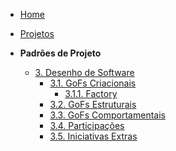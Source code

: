 <!-- docs/_sidebar.md -->

- [Home](/docs)
- [Projetos](/docs/Projetos/Projetos.md)

- **Padrões de Projeto**
  - [3. Desenho de Software](/docs/PadroesDeProjeto/3.PadroesDeProjeto.md)
    - [3.1. GoFs Criacionais](/PadroesDeProjeto/GoFsCriacionais/index.md)
      - [3.1.1. Factory](/PadroesDeProjeto/GoFsCriacionais/factory.md)
    - [3.2. GoFs Estruturais](/docs/PadroesDeProjeto/3.2.GoFsEstruturais.md)
    - [3.3. GoFs Comportamentais](/docs/PadroesDeProjeto/3.3.GoFsComportamentais.md)
    - [3.4. Participações](/docs/PadroesDeProjeto/3.4.ParticipacoesPadroes.md)
    - [3.5. Iniciativas Extras](/docs/PadroesDeProjeto/3.5.IniciativasExtras.md)
